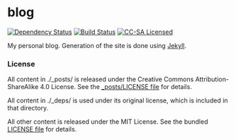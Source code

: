 blog
=========

[![Dependency Status](https://img.shields.io/gemnasium/akerl/blog.svg)](https://gemnasium.com/akerl/blog)
[![Build Status](https://img.shields.io/travis/akerl/blog.svg)](https://travis-ci.org/akerl/blog)
[![CC-SA Licensed](http://img.shields.io/badge/license-CC--BY--SA-green.svg)](http://creativecommons.org/licenses/by-sa/4.0/)

My personal blog. Generation of the site is done using [Jekyll](http://jekyllrb.com/).

### License

All content in ./\_posts/ is released under the Creative Commons Attribution-ShareAlike 4.0 License. See the [\_posts/LICENSE file](_posts/LICENSE) for details.

All content in ./\_deps/ is used under its original license, which is included in that directory.

All other content is released under the MIT License. See the bundled [LICENSE file](LICENSE) for details.

